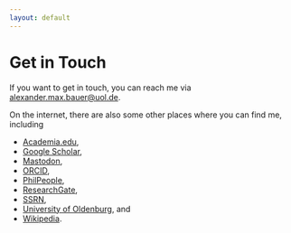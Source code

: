 ```yaml
---
layout: default
---
```


# Get in Touch

If you want to get in touch, you can reach me via <alexander.max.bauer@uol.de>.

On the internet, there are also some other places where you can find me, including
+ [Academia.edu](https://uni-oldenburg.academia.edu/alexandermaxbauer),
+ [Google Scholar](https://scholar.google.de/citations?user=EFeokZUAAAAJ),
+ [Mastodon](https://ohai.social/@alephmembeth),
+ [ORCID](https://orcid.org/0000-0003-0923-6864),
+ [PhilPeople](https://philpeople.org/profiles/alexander-max-bauer),
+ [ResearchGate](https://www.researchgate.net/profile/Alexander-Bauer-2),
+ [SSRN](https://papers.ssrn.com/sol3/cf_dev/AbsByAuth.cfm?per_id=5771974),
+ [University of Oldenburg](https://uol.de/philosophie/alexander-max-bauer), and
+ [Wikipedia](https://de.wikipedia.org/wiki/Benutzer:Alephmembeth).
